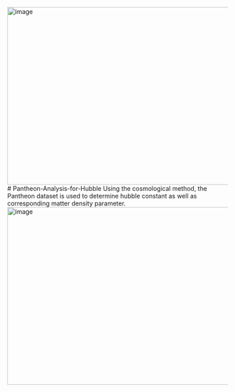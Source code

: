 <img width="865" height="407" alt="image" src="https://github.com/user-attachments/assets/6a7846c8-7501-4122-8000-7dc52049ad0e" /># Pantheon-Analysis-for-Hubble
Using the cosmological method, the Pantheon dataset is used to determine hubble constant as well as corresponding matter density parameter.
<img width="865" height="407" alt="image" src="https://github.com/user-attachments/assets/09708932-e731-47f7-8f42-8883a4d66acc" />
